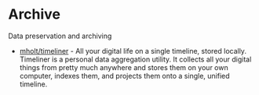 # Archive

Data preservation and archiving

- [mholt/timeliner](https://github.com/mholt/timeliner) - All your digital life on a single timeline, stored locally. Timeliner is a personal data aggregation utility. It collects all your digital things from pretty much anywhere and stores them on your own computer, indexes them, and projects them onto a single, unified timeline.
